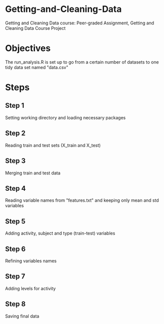 # Getting-and-Cleaning-Data
Getting and Cleaning Data course: Peer-graded Assignment, Getting and Cleaning Data Course Project

# Objectives
The run_analysis.R is set up to go from a certain number of datasets to one tidy data set named "data.csv"

# Steps
## Step 1
Setting working directory and loading necessary packages
## Step 2
Reading train and test sets (X_train and X_test)
## Step 3
Merging train and test data
## Step 4
Reading variable names from "features.txt" and keeping only mean and std variables
## Step 5
Adding activity, subject and type (train-test) variables
## Step 6
Refining variables names
## Step 7
Adding levels for activity
## Step 8
Saving final data
